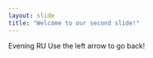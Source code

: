 ```yaml
---
layout: slide
title: "Welcome to our second slide!"
---
```

Evening RU
Use the left arrow to go back!
